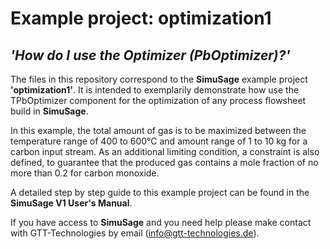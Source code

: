 # Example project: optimization1 
## _'How do I use the Optimizer (PbOptimizer)?'_

The files in this repository correspond to the __SimuSage__ example project __\'optimization1\'__. It is intended to exemplarily demonstrate how use the TPbOptimizer component for the optimization of any process flowsheet build in __SimuSage__.

In this example, the total amount of gas is to be maximized between the temperature range of 400 to 600°C and amount range of 1 to 10 kg for a carbon input stream. As an additional limiting condition, a constraint is also defined, to guarantee that the produced gas contains a mole fraction of no more than 0.2 for carbon monoxide.

A detailed step by step guide to this example project can be found in the __SimuSage V1 User\'s Manual__.  


If you have access to __SimuSage__ and you need help please make contact with GTT-Technologies by email (info@gtt-technologies.de).
